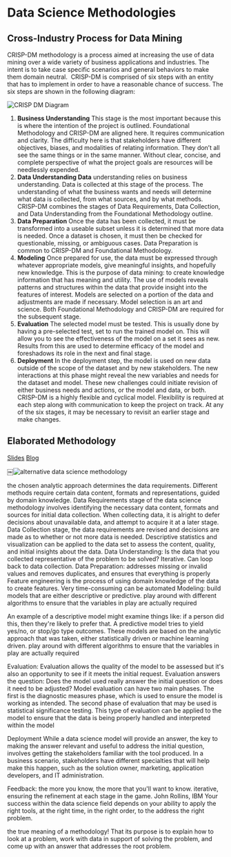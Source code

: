 # Data Science Methodologies

## Cross-Industry Process for Data Mining
CRISP-DM methodology is a process aimed at increasing the use of data mining over a wide variety of business applications and industries. The intent is to take case specific scenarios and general behaviors to make them domain neutral.  CRISP-DM is comprised of six steps with an entity that has to implement in order to have a reasonable chance of success. The six steps are shown in the following diagram:

![CRISP DM Diagram](../../../images/CRISP-DM_Process_Diagram.png)

1. **Business Understanding** This stage is the most important because this is where the intention of the project is outlined. Foundational Methodology and CRISP-DM are aligned here. It requires communication and clarity. The difficulty here is that stakeholders have different objectives, biases, and modalities of relating information. They don’t all see the same things or in the same manner. Without clear, concise, and complete perspective of what the project goals are resources will be needlessly expended. 
2. **Data Understanding Data** understanding relies on business understanding. Data is collected at this stage of the process. The understanding of what the business wants and needs will determine what data is collected, from what sources, and by what methods. CRISP-DM combines the stages of Data Requirements, Data Collection, and Data Understanding from the Foundational Methodology outline. 
3. **Data Preparation** Once the data has been collected, it must be transformed into a useable subset unless it is determined that more data is needed. Once a dataset is chosen, it must then be checked for questionable, missing, or ambiguous cases. Data Preparation is common to CRISP-DM and Foundational Methodology. 
4. **Modeling** Once prepared for use, the data must be expressed through whatever appropriate models, give meaningful insights, and hopefully new knowledge. This is the purpose of data mining: to create knowledge information that has meaning and utility. The use of models reveals patterns and structures within the data that provide insight into the features of interest. Models are selected on a portion of the data and adjustments are made if necessary. Model selection is an art and science. Both Foundational Methodology and CRISP-DM are required for the subsequent stage. 
5. **Evaluation** The selected model must be tested. This is usually done by having a pre-selected test, set to run the trained model on. This will allow you to see the effectiveness of the model on a set it sees as new. Results from this are used to determine efficacy of the model and foreshadows its role in the next and final stage. 
6. **Deployment** In the deployment step, the model is used on new data outside of the scope of the dataset and by new stakeholders. The new interactions at this phase might reveal the new variables and needs for the dataset and model. These new challenges could initiate revision of either business needs and actions, or the model and data, or both.
CRISP-DM is a highly flexible and cyclical model. Flexibility is required at each step along with communication to keep the project on track. At any of the six stages, it may be necessary to revisit an earlier stage and make changes.

## Elaborated Methodology
[Slides](https://www.slideshare.net/JohnBRollinsPhD/foundational-methodology-for-data-science)
[Blog](https://web.archive.org/web/20200414234519/https://www.ibmbigdatahub.com/blog/why-we-need-methodology-data-science)

￼![alternative data science methodology](../../../images/alternative_ds_methodology.png)

the chosen analytic approach determines the data requirements. Different methods require certain data content, formats and representations, guided by domain knowledge.
Data Requirements stage of the data science methodology involves identifying the necessary data content, formats and sources for initial data collection.
When collecting data, it is alright to defer decisions about unavailable data, and attempt to acquire it at a later stage.
Data Collection stage, the data requirements are revised and decisions are made as to whether or not more data is needed.
Descriptive statistics and visualization  can be applied to the data set to assess the content, quality, and initial insights about the data.
Data Understanding: Is the data that you collected representative of the problem to be solved?  Iterative. Can loop back to data collection.
Data Preparation: addresses missing or invalid values and removes duplicates, and ensures that everything is properly  Feature engineering is the process of using domain knowledge of the data to create features. Very time-consuming can be automated
Modeling: build models that are either descriptive or predictive. play around with different algorithms to ensure  that the variables in play are actually required

An example of a descriptive model might examine things like: if a person did this,
then they're likely to prefer that.
A predictive model tries to yield yes/no, or stop/go type outcomes.
These models are based on the analytic approach that was taken, either statistically driven
or machine learning driven. play around with different algorithms to ensure
that the variables in play are actually required

Evaluation: Evaluation allows the quality of the model to be assessed but it's also an opportunity
to see if it meets the initial request.
Evaluation answers the question: Does the model used really answer the initial question
or does it need to be adjusted?
Model evaluation can have two main phases.
The first is the diagnostic measures phase, which is used to ensure the model is working
as intended. The second phase of evaluation that may be used is statistical significance testing.
This type of evaluation can be applied to the model to ensure that the data is being
properly handled and interpreted within the model

Deployment
While a data science model will provide an answer, the key to making the answer relevant
and useful to address the initial question, involves getting the stakeholders familiar
with the tool produced.
In a business scenario, stakeholders have different specialties that will help make
this happen, such as the solution owner, marketing, application developers, and IT administration.

Feedback: the more you know, the more that you'll
want to know.
iterative, ensuring the refinement at each stage in the game.
John Rollins, IBM
Your success within the data science field depends on your ability to apply the right
tools, at the right time, in the right order, to the address the right problem.

the true meaning of a methodology!
That its purpose is to explain how to look at a problem, work with data in support of
solving the problem, and come up with an answer that addresses the root problem.
